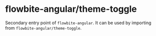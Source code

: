 # flowbite-angular/theme-toggle

Secondary entry point of `flowbite-angular`. It can be used by importing from
`flowbite-angular/theme-toggle`.
